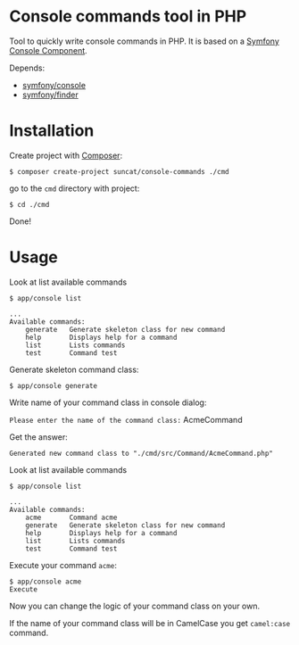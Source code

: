 Console commands tool in PHP
================

Tool to quickly write console commands in PHP.
It is based on a [Symfony Console Component](http://symfony.com/doc/master/components/console/introduction.html).

Depends:
* [symfony/console](https://github.com/symfony/Console)
* [symfony/finder](https://github.com/symfony/Finder)

Installation
================

Create project with [Composer](http://getcomposer.org/doc/03-cli.md#create-project):
````
$ composer create-project suncat/console-commands ./cmd
````

go to the `cmd` directory with project:

````
$ cd ./cmd
````
Done!

Usage
===============

Look at list available commands
````
$ app/console list

...
Available commands:
    generate   Generate skeleton class for new command
    help       Displays help for a command
    list       Lists commands
    test       Command test
````

Generate skeleton command class:
````
$ app/console generate
````
Write name of your command class in console dialog:

`Please enter the name of the command class:` AcmeCommand

Get the answer:
````
Generated new command class to "./cmd/src/Command/AcmeCommand.php"
````
Look at list available commands
````
$ app/console list

...
Available commands:
    acme       Command acme
    generate   Generate skeleton class for new command
    help       Displays help for a command
    list       Lists commands
    test       Command test
````

Execute your command `acme`:

````
$ app/console acme
Execute
````
Now you can change the logic of your command class on your own.

If the name of your command class will be in CamelCase you get `camel:case` command.